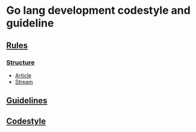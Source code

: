 # Go lang development codestyle and guideline

## [Rules](rules)
### [Structure](rules/structure)
* [Article](rules/structure/article)
* [Stream](rules/structure/stream)

## [Guidelines](guidelines)

## [Codestyle](codestyle)
